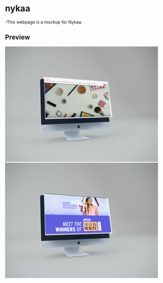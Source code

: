 # nykaa
-This webpage is a mockup for Nykaa.

## Preview 
![image](mockup.png)
![image](mockup1.png)

